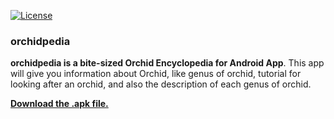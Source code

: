 [![License](https://img.shields.io/github/license/ezralazuardy/ChocoView.svg)](https://github.com/ezralazuardy/Orchidpedia/blob/master/LICENSE.md)

### orchidpedia

**orchidpedia is a bite-sized Orchid Encyclopedia for Android App**. This app will give you information about Orchid, like genus of orchid, tutorial for looking after an orchid, and also the description of each genus of orchid.

[**Download the .apk file.**](https://github.com/ezralazuardy/Orchidpedia/raw/master/Orchidpedia.apk)
